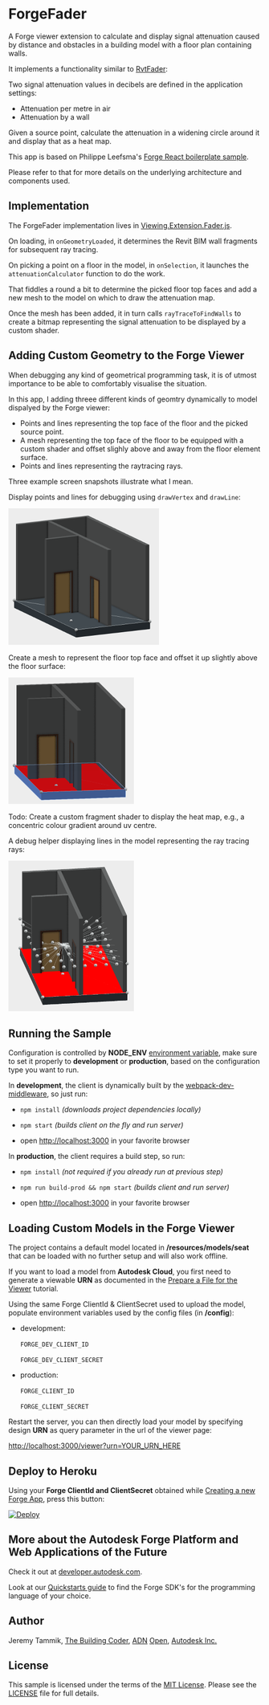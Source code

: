 # ForgeFader

A Forge viewer extension to calculate and display signal attenuation caused by distance and obstacles in a building model with a floor plan containing walls.

It implements a functionality similar to [RvtFader](https://github.com/jeremytammik/RvtFader):

Two signal attenuation values in decibels are defined in the application settings:

- Attenuation per metre in air
- Attenuation by a wall

Given a source point, calculate the attenuation in a widening circle around it and display that as a heat map.

This app is based on Philippe Leefsma's [Forge React boilerplate sample](https://github.com/Autodesk-Forge/forge-react-boiler.nodejs).

Please refer to that for more details on the underlying architecture and components used.


## Implementation

The ForgeFader implementation lives
in [Viewing.Extension.Fader.js](https://github.com/jeremytammik/forgefader/blob/master/src/client/viewer.components/Viewing.Extension.Fader/Viewing.Extension.Fader.js).

On loading, in `onGeometryLoaded`, it determines the Revit BIM wall fragments for subsequent ray tracing.

On picking a point on a floor in the model, in `onSelection`, it launches the `attenuationCalculator` function to do the work.

That fiddles a round a bit to determine the picked floor top faces and add a new mesh to the model on which to draw the attenuation map.

Once the mesh has been added, it in turn calls `rayTraceToFindWalls` to create a bitmap representing the signal attenuation to be displayed by a custom shader.


## Adding Custom Geometry to the Forge Viewer

When debugging any kind of geometrical programming task, it is of utmost importance to be able to comfortably visualise the situation.

In this app, I adding threee different kinds of geomtry dynamically to model dispalyed by the Forge viewer:

- Points and lines representing the top face of the floor and the picked source point.
- A mesh representing the top face of the floor to be equipped with a custom shader and offset slighly above and away from the floor element surface.
- Points and lines representing the raytracing rays.

Three example screen snapshots illustrate what I mean.

Display points and lines for debugging using `drawVertex` and `drawLine`:

![Line and vertex debug markers](img/line_vertex_debug_marker_300.png "Line and vertex debug markers")

Create a mesh to represent the floor top face and offset it up slightly above the floor surface:

![Floor top face mesh](img/floor_top_face_mesh_250.png "Floor top face mesh")

Todo: Create a custom fragment shader to display the heat map, e.g., a concentric colour gradient around uv centre.

A debug helper displaying lines in the model representing the ray tracing rays:

![Ray tracing rays](img/ray_trace_rays_250.png "Ray tracing rays")


## Running the Sample

Configuration is controlled by **NODE_ENV**
[environment variable](https://www.google.com/webhp?q=set+environment+variable&gws_rd=cr&ei=tum2WMaSF4SdsgHruLrIDg),
make sure to set it properly to **development** or **production**,
based on the configuration type you want to run.

In **development**, the client is dynamically built by the
[webpack-dev-middleware](https://github.com/webpack/webpack-dev-middleware), so just run:

 - `npm install`    *(downloads project dependencies locally)*

 - `npm start`      *(builds client on the fly and run server)*

 - open [http://localhost:3000](http://localhost:3000) in your favorite browser

In **production**, the client requires a build step, so run:

 - `npm install` *(not required if you already run at previous step)*

 - `npm run build-prod && npm start` *(builds client and run server)*

 - open [http://localhost:3000](http://localhost:3000) in your favorite browser


## Loading Custom Models in the Forge Viewer

The project contains a default model located in **/resources/models/seat** that can be loaded with no further
setup and will also work offline.

If you want to load a model from **Autodesk Cloud**, you first need to generate a viewable **URN** as documented in the
[Prepare a File for the Viewer](https://developer.autodesk.com/en/docs/model-derivative/v2/tutorials/prepare-file-for-viewer/) tutorial.

Using the same Forge ClientId & ClientSecret used to upload the model,
populate environment variables used by the config files (in **/config**):

  - development:

    `FORGE_DEV_CLIENT_ID`

    `FORGE_DEV_CLIENT_SECRET`

  - production:

    `FORGE_CLIENT_ID`

    `FORGE_CLIENT_SECRET`


Restart the server, you can then directly load your model by specifying design **URN** as query parameter in the url of the viewer page:

[http://localhost:3000/viewer?urn=YOUR_URN_HERE](http://localhost:3000/viewer?urn=YOUR_DESIGN_URN_HERE)


## Deploy to Heroku

Using your **Forge ClientId and ClientSecret** obtained while
[Creating a new Forge App](https://developer.autodesk.com/myapps/create),
press this button:

[![Deploy](https://www.herokucdn.com/deploy/button.svg)](https://heroku.com/deploy)


## More about the Autodesk Forge Platform and Web Applications of the Future

Check it out at [developer.autodesk.com](https://developer.autodesk.com).

Look at our [Quickstarts guide](https://developer.autodesk.com/en/docs/quickstarts/v1/overview/)
to find the Forge SDK's for the programming language of your choice.



## Author

Jeremy Tammik,
[The Building Coder](http://thebuildingcoder.typepad.com),
[ADN](http://www.autodesk.com/adn)
[Open](http://www.autodesk.com/adnopen),
[Autodesk Inc.](http://www.autodesk.com)


## License

This sample is licensed under the terms of the [MIT License](http://opensource.org/licenses/MIT).
Please see the [LICENSE](LICENSE) file for full details.
